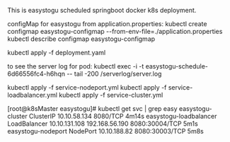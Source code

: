 This is easystogu scheduled springboot docker k8s deployment.

configMap for easystogu from application.properties:
kubectl create configmap easystogu-configmap --from-env-file=./application.properties
kubectl describe configmap easystogu-configmap

kubectl apply -f deployment.yaml

to see the server log for pod:
kubectl exec -i -t easystogu-schedule-6d66556fc4-h6hqn -- tail -200 /serverlog/server.log


kubectl apply -f service-nodeport.yml 
kubectl apply -f service-loadbalancer.yml 
kubectl apply -f service-cluster.yml

[root@k8sMaster easystogu]# kubectl get svc | grep easy
easystogu-cluster                      ClusterIP      10.10.58.134    <none>           8080/TCP                     4m14s
easystogu-loadbalancer                 LoadBalancer   10.10.131.108   192.168.56.190   8080:30004/TCP               5m1s
easystogu-nodeport                     NodePort       10.10.188.82    <none>           8080:30003/TCP               5m8s


